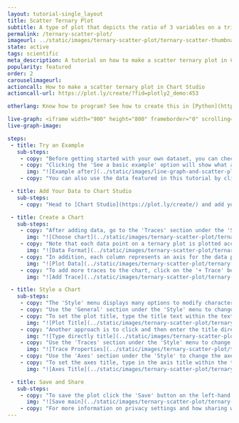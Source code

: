 ```yaml
---
layout: tutorial-single_layout
title: Scatter Ternary Plot
subtitle: A type of plot that depicts the ratio of 3 variables on a triangular grid.
permalink: /ternary-scatter-plot/
imageurl: ../static/images/ternary-scatter-plot/ternary-scatter-thumbnail.png
state: active
tags: scientific
meta_description: A tutorial on how to make a scatter ternary plot in Chart Studio.
popularity: featured
order: 2
carouselimageurl:
actioncall: How to make a scatter ternary plot in Chart Studio
actioncall-url: https://plot.ly/create/?fid=plotly2_demo:453

otherlang: Know how to program? See how to create this in [Python](https://plot.ly/python/ternary-plots/),  [Javascript](https://plot.ly/javascript/ternary-plots/) and [Matlab](https://plot.ly/matlab/ternary-plots/).

live-graph: <iframe width="900" height="800" frameborder="0" scrolling="no" src="https://plot.ly/~plotly2_demo/453.embed"></iframe>
live-graph-image:

steps:
 - title: Try an Example
   sub-steps:
    - copy: "Before getting started with your own dataset, you can check out an example. First, select the 'Type' menu. Hovering the mouse over the chart type icon will display three options: 1) Charts like this by Plotly users, 2) View tutorials on this chart type, and, 3) See a basic example."
    - copy: "Clicking the 'See a basic example' option will show what a sample chart looks like after adding data and editing with the style. You'll also see what labels and style attributes were selected for this specific chart, as well as the end result."
      img: "![Example after](../static/images/line-graph-and-scatter-plot-with-excel/scatter-try-example.gif)"
    - copy: "You can also use the data featured in this tutorial by clicking on 'Open This Data in Chart Studio' on the left-hand side. It'll open in Chart Studio."

 - title: Add Your Data to Chart Studio
   sub-steps:
    - copy: "Head to [Chart Studio](https://plot.ly/create/) and add your data. You have the option of typing directly in the grid, uploading your file, or entering a URL of an online dataset. Chart Studio accepts .xls, .xlsx, or .csv files. For more information on how to enter your data, see [this](https://help.plot.ly/add-data-to-the-plotly-grid/) tutorial."

 - title: Create a Chart
   sub-steps:
    - copy: "After adding data, go to the 'Traces' section under the 'Structure' menu on the left-hand side. Choose the 'Type' of trace, then choose 'Ternary Scatter' under 'Specialized' chart type."
      img: "![Choose chart](../static/images/ternary-scatter-plot/ternary-scatter-type.png)"
    - copy: "Note that each data point on a ternary plot is plotted according to its relative composition with respects to the 3 main axes. For example, the row (75, 20, 5) represents a data point that is made up of 75% of axis A, 20% of axis B and 5% of axis C, this sums up to 100% of this data point's composition with relation to the three axes."
      img: "![Data Format](../static/images/ternary-scatter-plot/ternary-scatter-data-format.png)"
    - copy: "In addition, each column represents an axis for the data points. To plot all your data points on the ternary graph, you will need to map the data columns on the grid to the axes by specifying the values for the attributes 'A', 'B' and 'C' from their respective dropdown menus. Once this mapping is complete, the data points you've entered into the grid will appear on the ternary plot."
      img: "![Plot Data](../static/images/ternary-scatter-plot/ternary-scatter-add-values.png)"
    - copy: "To add more traces to the chart, click on the '+ Trace' button at the top right corner of the panel in the 'Traces' section under the 'Structure' menu. Repeat the above steps to map the data columns of the second trace on the grid to the respective axes. Add as many traces as needed, until the plot is complete! This is what the plot looks like after adding all the traces."
      img: "![Add Trace](../static/images/ternary-scatter-plot/ternary-scatter-add-trace.png)"

 - title: Style a Chart
   sub-steps:
    - copy: "The 'Style' menu displays many options to modify characteristics of the overall chart layout or the individual traces. To see more options about styling the chart, visit the [style and layout](https://help.plot.ly/tutorials/#layout) section of the Chart Studio documentation."
    - copy: "Use the 'General' section under the 'Style' menu to change the general style properties such as plot background color, margin color and font sytlings, the layout properties, the modebar and interactive settings."
    - copy: "To set the plot title, type the title text within the textbox provided under the 'Title' property in the 'General' section."
      img: "![Plot Title](../static/images/ternary-scatter-plot/ternary-scatter-title.png)"
    - copy: "Another approach is to click and then enter the title directly on the plot interface."
      img: "![Type directly title](../static/images/ternary-scatter-plot/ternary-scatter-title-direct.png)"
    - copy: "Use the 'Traces' section under the 'Style' menu to change the properties specific to the traces in the plot such as trace's name, color, show/hide legend, marker size, marker symbol, etc."
      img: "![Trace Properties](../static/images/ternary-scatter-plot/ternary-scatter-trace-properties.png)"
    - copy: "Use the 'Axes' section under the 'Style' to change the axes-specific properties such as axes' title, range, and line properties."
    - copy: "To set the axes title, type in the axis title within the textbox provided under 'Title' for each axis or simply click and then enter the axis title directly on the plot interface.."
      img: "![Axes Title](../static/images/ternary-scatter-plot/ternary-scatter-axes-title.png)"

 - title: Save and Share
   sub-steps:
    - copy: "To save the plot click the 'Save' button on the left-hand side. A save modal will appear, as seen below, where you can specify the filenames and privacy settings for your plot and data grid."
      img: "![Save main](../static/images/ternary-scatter-plot/ternary-scatter-save-main.png)"
    - copy: "For more information on privacy settings and how sharing works, visit Chart Studio's [sharing tutorial](http://help.plot.ly/save-share-and-export-in-plotly/)."
---
```

